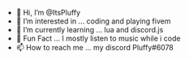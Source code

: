 - 👋 Hi, I’m @ItsPluffy
- 👀 I’m interested in ... coding and playing fivem
- 🌱 I’m currently learning ... lua and discord.js
- 💞️ Fun Fact  ... I mostly listen to music while i code
- 📫 How to reach me ... my discord Pluffy#6078

<!---
ItsPluffy/ItsPluffy is a ✨ special ✨ repository because its `README.md` (this file) appears on your GitHub profile.
You can click the Preview link to take a look at your changes.
--->

